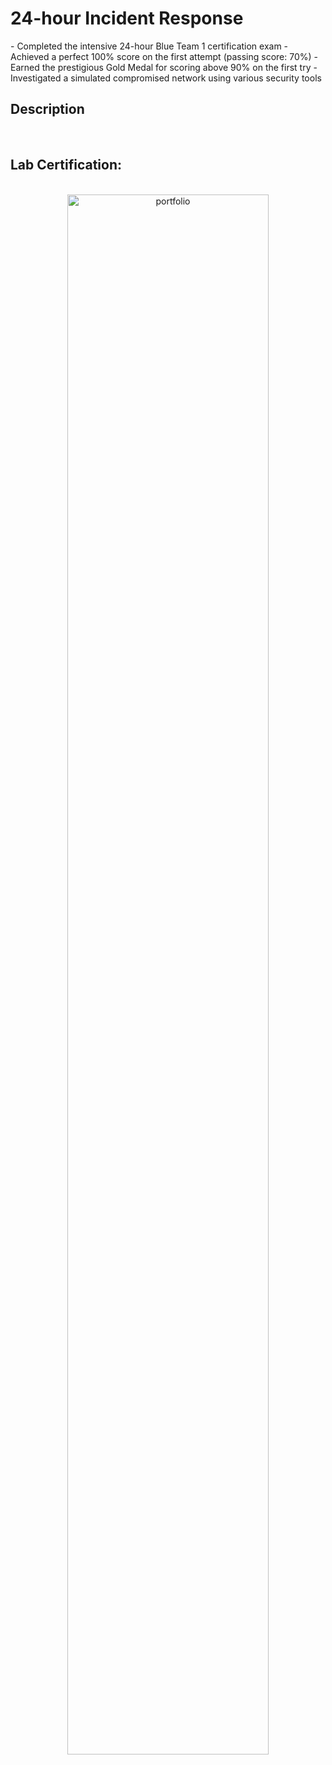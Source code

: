 <h1>24-hour Incident Response</h1>
- Completed the intensive 24-hour Blue Team 1 certification exam
- Achieved a perfect 100% score on the first attempt (passing score: 70%)
- Earned the prestigious Gold Medal for scoring above 90% on the first try
- Investigated a simulated compromised network using various security tools

<h2>Description</h2>



<br />

<h2>Lab Certification:</h2>

<p align="center">
<br/>
<img src="" height="80%" width="80%" alt="portfolio"/>
<br />


<!--
 ```diff
- text in red
+ text in green
! text in orange
# text in gray
@@ text in purple (and bold)@@
```
--!>
